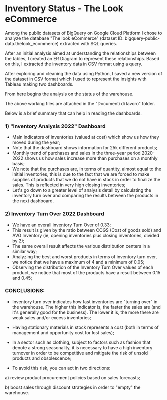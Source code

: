 # Inventory Status - The Look eCommerce

Among the public datasets of BigQuery on Google Cloud Platform I chose to analyze the database "The look eCommerce" (dataset ID: bigquery-public-data.thelook_ecommerce) extracted with SQL queries.

After an initial analysis aimed at understanding the relationships between the tables, I created an ER Diagram to represent these relationships. Based on this, I extracted the inventory data in CSV format using a query.

After exploring and cleaning the data using Python, I saved a new version of the dataset in CSV format which I used to represent the insights with Tableau making two dashboards.

From here begins the analysis on the status of the warehouse.

The above working files are attached in the "Documenti di lavoro" folder.

Below is a brief summary that can help in reading the dashboards.

### 1) "Inventory Analysis 2022" Dashboard
- Main indicators of inventories (valued at cost) which show us how they moved during the year;
- Note that the dashboard shows information for 25k different products;
- Monthly trend of purchases and sales in the three-year period 2020-2022 shows us how sales increase more than purchases on a monthly basis;
- We note that the purchases are, in terms of quantity, almost equal to the initial inventories, this is due to the fact that we are forced to make supplies of products that we do not have in stock in order to finalize the sales. This is reflected in very high closing inventories;
- Let's go down to a greater level of analysis detail by calculating the inventory turn over and comparing the results between the products in the next dashboard.

### 2) Inventory Turn Over 2022 Dashboard
- We have an overall inventory Turn Over of 0.33;
- This result is given by the ratio between COGS (Cost of goods sold) and AVG Inventory (ie, opening inventories plus closing inventories, divided by 2);
- The same overall result affects the various distribution centers in a similar way;
- Analyzing the best and worst products in terms of inventory turn over, we notice that we have a maximum of 4 and a minimum of 0.05;
- Observing the distribution of the Inventory Turn Over values of each product, we notice that most of the products have a result between 0.15 and 0.45;

### CONCLUSIONS:

- Inventory turn over indicates how fast inventories are "turning over" in the warehouse. The higher this indicator is, the faster the sales are (and it's generally good for the business). The lower it is, the more there are weak sales and/or excess inventories;

- Having stationary materials in stock represents a cost (both in terms of management and opportunity cost for lost sales);

- In a sector such as clothing, subject to factors such as fashion that denote a strong seasonality, it is necessary to have a high inventory turnover in order to be competitive and mitigate the risk of unsold products and obsolescence;

- To avoid this risk, you can act in two directions:

a) review product procurement policies based on sales forecasts;

b) boost sales through discount strategies in order to "empty" the warehouse.


